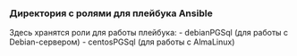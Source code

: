### Директория с ролями для плейбука Ansible
Здесь хранятся роли для работы плейбука:
	- debianPGSql (для работы с Debian-сервером)
	- centosPGSql (для работы с AlmaLinux)
